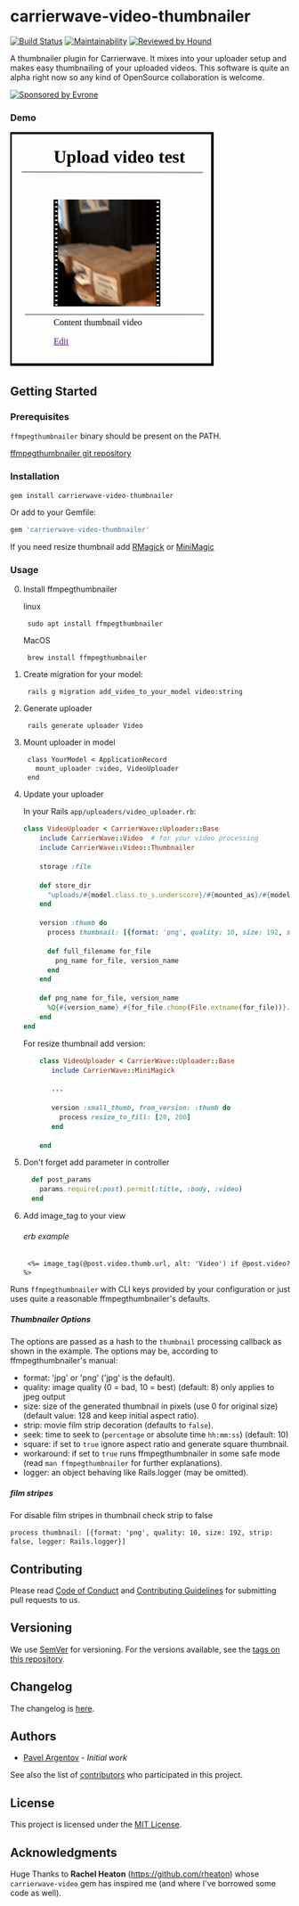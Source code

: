 # carrierwave-video-thumbnailer

[![Build Status](https://travis-ci.org/evrone/carrierwave-video-thumbnailer.png)](https://travis-ci.org/evrone/carrierwave-video-thumbnailer) 
[![Maintainability](https://api.codeclimate.com/v1/badges/a99a88d28ad37a79dbf6/maintainability)](https://codeclimate.com/github/evrone/carrierwave-video-thumbnailer/maintainability)
[![Reviewed by Hound](https://img.shields.io/badge/Reviewed_by-Hound-8E64B0.svg)](https://houndci.com)

A thumbnailer plugin for Carrierwave. It mixes into your uploader setup and
makes easy thumbnailing of your uploaded videos. This software is quite an
alpha right now so any kind of OpenSource collaboration is welcome.

<a href="https://evrone.com/?utm_source=github.com">
  <img src="https://evrone.com/logo/evrone-sponsored-logo.png"
       alt="Sponsored by Evrone" width="231">
</a>

### Demo

![demo image](readme_content/image/demo.png)

## Getting Started
### Prerequisites

`ffmpegthumbnailer` binary should be present on the PATH.

[ffmpegthumbnailer git repository](https://github.com/dirkvdb/ffmpegthumbnailer)

### Installation

    gem install carrierwave-video-thumbnailer

Or add to your Gemfile:

```ruby
gem 'carrierwave-video-thumbnailer'
```

If you need resize thumbnail add 
[RMagick](https://github.com/rmagick/rmagick) or 
[MiniMagic](https://github.com/minimagick/minimagick)

### Usage

0. Install ffmpegthumbnailer

    linux
    
        sudo apt install ffmpegthumbnailer
    
    MacOS
    
        brew install ffmpegthumbnailer  

1. Create migration for your model:

        rails g migration add_video_to_your_model video:string
    
2. Generate uploader

        rails generate uploader Video
    
3. Mount uploader in model

        class YourModel < ApplicationRecord
          mount_uploader :video, VideoUploader
        end

4. Update your uploader

    In your Rails `app/uploaders/video_uploader.rb`:

    ```ruby
    class VideoUploader < CarrierWave::Uploader::Base
        include CarrierWave::Video  # for your video processing
        include CarrierWave::Video::Thumbnailer
        
        storage :file
        
        def store_dir
          "uploads/#{model.class.to_s.underscore}/#{mounted_as}/#{model.id}"
        end
        
        version :thumb do
          process thumbnail: [{format: 'png', quality: 10, size: 192, strip: true, logger: Rails.logger}]
        
          def full_filename for_file
            png_name for_file, version_name
          end
        end
        
        def png_name for_file, version_name
          %Q{#{version_name}_#{for_file.chomp(File.extname(for_file))}.png}
        end
    end
    ```
    
    For resize thumbnail add version:
    
    ```ruby
        class VideoUploader < CarrierWave::Uploader::Base
           include CarrierWave::MiniMagick
        
           ...
        
           version :small_thumb, from_version: :thumb do
             process resize_to_fill: [20, 200]
           end
     
        end
    ```     

5. Don't forget add parameter in controller 
    
    ```ruby
      def post_params
        params.require(:post).permit(:title, :body, :video)
      end
    ```

6. Add image_tag to your view

    ###### erb example
        <%= image_tag(@post.video.thumb.url, alt: 'Video') if @post.video? %>

Runs `ffmpegthumbnailer` with CLI keys provided by your configuration or just
uses quite a reasonable ffmpegthumbnailer's defaults.

##### Thumbnailer Options

The options are passed as a hash to the `thumbnail` processing callback as
shown in the example. The options may be, according to ffmpegthumbnailer's
manual:

  * format: 'jpg' or 'png' ('jpg' is the default).
  * quality: image quality (0 = bad, 10 = best) (default: 8) only applies to jpeg output
  * size: size of the generated thumbnail in pixels (use 0 for original size) 
    (default value: 128 and keep initial aspect ratio).
  * strip: movie film strip decoration (defaults to `false`).
  * seek: time to seek to (`percentage` or absolute time `hh:mm:ss`) (default: 10)
  * square: if set to `true` ignore aspect ratio and generate square thumbnail.
  * workaround: if set to `true` runs ffmpegthumbnailer in some safe mode
    (read `man ffmpegthumbnailer` for further explanations).
  * logger: an object behaving like Rails.logger (may be omitted).
  

##### film stripes
  
For disable film stripes in thumbnail check strip to false

    process thumbnail: [{format: 'png', quality: 10, size: 192, strip: false, logger: Rails.logger}]

## Contributing

Please read [Code of Conduct](CODE-OF-CONDUCT.md) and [Contributing Guidelines](CONTRIBUTING.md) for submitting pull requests to us.

## Versioning

We use [SemVer](http://semver.org/) for versioning. For the versions available, 
see the [tags on this repository](https://github.com/evrone/carrierwave-video-thumbnailer/tags). 

## Changelog

The changelog is [here](CHANGELOG.md).

## Authors

* [Pavel Argentov](https://github.com/argent-smith) - *Initial work*

See also the list of [contributors](https://github.com/evrone/carrierwave-video-thumbnailer/contributors) who participated in this project.

## License

This project is licensed under the [MIT License](LICENSE).

## Acknowledgments

Huge Thanks to **Rachel Heaton** (<https://github.com/rheaton>) whose
`carrierwave-video` gem has inspired me (and where I've borrowed some code as
well).
